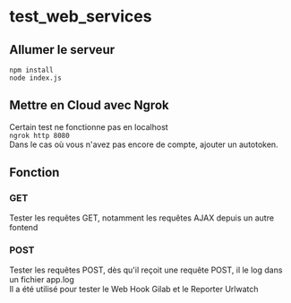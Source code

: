 # test_web_services

## Allumer le serveur
`npm install`<br/>
`node index.js`

## Mettre en Cloud avec Ngrok
Certain test ne fonctionne pas en localhost<br/>
`ngrok http 8080`<br/>
Dans le cas où vous n'avez pas encore de compte, ajouter un autotoken.


## Fonction
### GET
Tester les requêtes GET, notamment les requêtes AJAX depuis un autre fontend
### POST
Tester les requêtes POST, dès qu'il reçoit une requête POST, il le log dans un fichier app.log<br/>
Il a été utilisé pour tester le Web Hook Gilab et le Reporter Urlwatch
